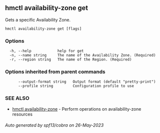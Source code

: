 ## hmctl availability-zone get

Gets a specific Availability Zone.

```
hmctl availability-zone get [flags]
```

### Options

```
  -h, --help            help for get
  -n, --name string     The name of the Availability Zone. (Required)
  -r, --region string   The name of the Region. (Required)
```

### Options inherited from parent commands

```
      --output-format string   Output format (default "pretty-print")
      --profile string         Configuration profile to use
```

### SEE ALSO

* [hmctl availability-zone](hmctl_availability-zone.md)	 - Perform operations on availability-zone resources

###### Auto generated by spf13/cobra on 26-May-2023
